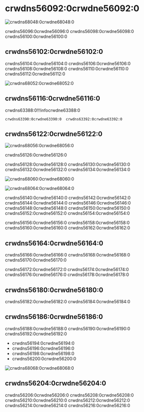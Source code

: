 # crwdns56092:0crwdne56092:0

![crwdns68048:0crwdne68048:0](crwdns68046:0crwdne68046:0)

crwdns56096:0crwdne56096:0  crwdns56098:0crwdne56098:0  crwdns56100:0crwdne56100:0

## crwdns56102:0crwdne56102:0

crwdns56104:0crwdne56104:0  crwdns56106:0crwdne56106:0  crwdns56108:0crwdne56108:0  crwdns56110:0crwdne56110:0  crwdns56112:0crwdne56112:0

![crwdns68052:0crwdne68052:0](crwdns68050:0crwdne68050:0)

## crwdns56116:0crwdne56116:0

crwdns63388:0!!!infocrwdne63388:0

    crwdns63390:0crwdne63390:0  crwdns63392:0crwdne63392:0

## crwdns56122:0crwdne56122:0

![crwdns68056:0crwdne68056:0](crwdns68054:0crwdne68054:0)

crwdns56126:0crwdne56126:0

crwdns56128:0crwdne56128:0  crwdns56130:0crwdne56130:0  crwdns56132:0crwdne56132:0  crwdns56134:0crwdne56134:0

![crwdns68060:0crwdne68060:0](crwdns68058:0crwdne68058:0)

![crwdns68064:0crwdne68064:0](crwdns68062:0crwdne68062:0)

crwdns56140:0crwdne56140:0  crwdns56142:0crwdne56142:0  crwdns56144:0crwdne56144:0  crwdns56146:0crwdne56146:0  crwdns56148:0crwdne56148:0  crwdns56150:0crwdne56150:0  crwdns56152:0crwdne56152:0  crwdns56154:0crwdne56154:0

crwdns56156:0crwdne56156:0  crwdns56158:0crwdne56158:0  crwdns56160:0crwdne56160:0  crwdns56162:0crwdne56162:0

## crwdns56164:0crwdne56164:0

crwdns56166:0crwdne56166:0  crwdns56168:0crwdne56168:0  crwdns56170:0crwdne56170:0

crwdns56172:0crwdne56172:0  crwdns56174:0crwdne56174:0  crwdns56176:0crwdne56176:0  crwdns56178:0crwdne56178:0

## crwdns56180:0crwdne56180:0

crwdns56182:0crwdne56182:0  crwdns56184:0crwdne56184:0

## crwdns56186:0crwdne56186:0

crwdns56188:0crwdne56188:0  crwdns56190:0crwdne56190:0  crwdns56192:0crwdne56192:0

* crwdns56194:0crwdne56194:0
* crwdns56196:0crwdne56196:0
* crwdns56198:0crwdne56198:0
* crwdns56200:0crwdne56200:0

![crwdns68068:0crwdne68068:0](crwdns68066:0crwdne68066:0)

## crwdns56204:0crwdne56204:0

crwdns56206:0crwdne56206:0 crwdns56208:0crwdne56208:0  crwdns56210:0crwdne56210:0 crwdns56212:0crwdne56212:0 crwdns56214:0crwdne56214:0 crwdns56216:0crwdne56216:0
